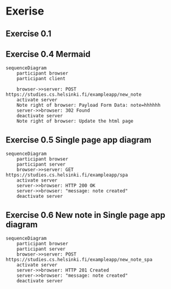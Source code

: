 # Exerise
## Exercise 0.1

## Exercise 0.4 Mermaid
```mermaid
sequenceDiagram
    participant browser
    participant client

    browser->>server: POST https://studies.cs.helsinki.fi/exampleapp/new_note
    activate server
    Note right of browser: Payload Form Data: note=hhhhhh
    server->>browser: 302 Found
    deactivate server
    Note right of browser: Update the html page
```

## Exercise 0.5 Single page app diagram
```mermaid
sequenceDiagram
	participant browser
	participant server
	browser->>server: GET https://studies.cs.helsinki.fi/exampleapp/spa
	activate server
	server->>browser: HTTP 200 OK
	server->>browser: "message: note created"
	deactivate server
```

## Exercise 0.6 New note in Single page app diagram
```mermaid
sequenceDiagram
	participant browser
	participant server
	browser->>server: POST https://studies.cs.helsinki.fi/exampleapp/new_note_spa
	activate server
	server->>browser: HTTP 201 Created
	server->>browser: "message: note created"
	deactivate server
```
